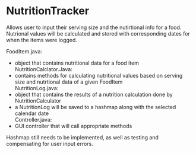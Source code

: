 # NutritionTracker
Allows user to input their serving size and the nutirtional info for a food. Nutrional values will be calculated and stored with corresponding dates for when the items were logged.

FoodItem.java:  
  - object that contains nutritional data for a food item   
NutritionCalclator.Java:  
  - contains methods for calculating nutritional values based on serving size and nutrtional data of a given FoodItem   
NutritionLog.java:  
  - object that contains the results of a nutrition calculation done by NutritionCalculator   
  - a NutritionLog will be saved to a hashmap along with the selected calendar date   
Controller.java:  
  - GUI controller that will call appropriate methods   
    
Hashmap still needs to be implemented, as well as testing and compensating for user input errors.
